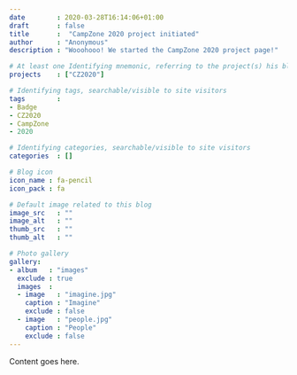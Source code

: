 ```yaml
---
date        : 2020-03-28T16:14:06+01:00
draft       : false
title       :  "CampZone 2020 project initiated"
author      : "Anonymous"
description : "Wooohooo! We started the CampZone 2020 project page!"

# At least one Identifying mnemonic, referring to the project(s) his blog is related to
projects    : ["CZ2020"]

# Identifying tags, searchable/visible to site visitors
tags        :
- Badge
- CZ2020
- CampZone
- 2020

# Identifying categories, searchable/visible to site visitors
categories  : []

# Blog icon
icon_name : fa-pencil
icon_pack : fa

# Default image related to this blog
image_src   : ""
image_alt   : ""
thumb_src   : ""
thumb_alt   : ""

# Photo gallery
gallery:
- album   : "images"
  exclude : true
  images  :
  - image   : "imagine.jpg"
    caption : "Imagine"
    exclude : false
  - image   : "people.jpg"
    caption : "People"
    exclude : false
---
```


Content goes here.
